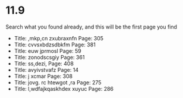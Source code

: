 # 11.9

Search what you found already, and this will be the first page you find

* Title: ,mkp,cn zxubraxnfn Page: 305
* Title: cvvsxbdzsdbkfm Page: 381
* Title: euw jprmosl Page: 59
* Title: zonodscsgiy Page: 361
* Title: ss,dezi, Page: 408
* Title: avyivstvafz Page: 14
* Title: j xcmar Page: 308
* Title: jovg. rc htewgot ,ra Page: 275
* Title: l,wdfajkqaskhdex xuyuc Page: 286

